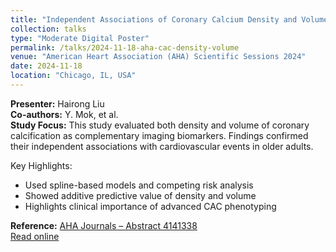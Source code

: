 ```yaml
---
title: "Independent Associations of Coronary Calcium Density and Volume with Incident Cardiovascular Events in Adults 75 and Older"
collection: talks
type: "Moderate Digital Poster"
permalink: /talks/2024-11-18-aha-cac-density-volume
venue: "American Heart Association (AHA) Scientific Sessions 2024"
date: 2024-11-18
location: "Chicago, IL, USA"
---
```


**Presenter:** Hairong Liu  
**Co-authors:** Y. Mok, et al.  
**Study Focus:** This study evaluated both density and volume of coronary calcification as complementary imaging biomarkers. Findings confirmed their independent associations with cardiovascular events in older adults.

Key Highlights:
- Used spline-based models and competing risk analysis
- Showed additive predictive value of density and volume
- Highlights clinical importance of advanced CAC phenotyping

**Reference:** [AHA Journals – Abstract 4141338](https://www.ahajournals.org/doi/10.1161/circ.150.suppl_1.4141338)  
<a class="btn btn--primary btn--small" href="https://www.ahajournals.org/doi/10.1161/circ.150.suppl_1.4141338" target="_blank" rel="noopener">Read online</a>
